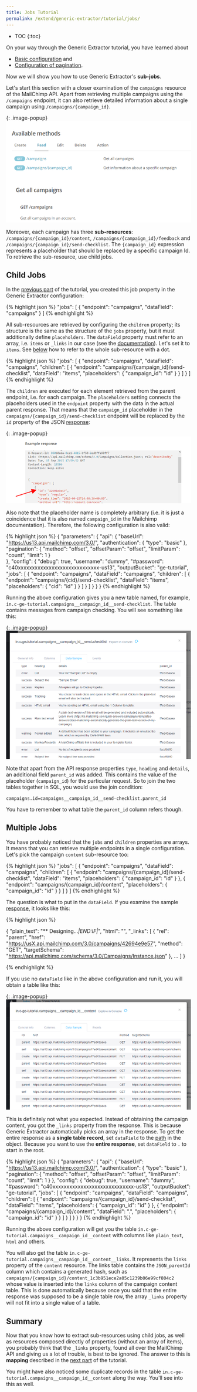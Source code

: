```yaml
---
title: Jobs Tutorial
permalink: /extend/generic-extractor/tutorial/jobs/
---
```


* TOC
{:toc}

On your way through the Generic Extractor tutorial, you have learned about

- [Basic configuration](/extend/generic-extractor/tutorial/basic/) and 
- [Configuration of pagination](/extend/generic-extractor/tutorial/pagination/).

Now we will show you how to use Generic Extractor's **sub-jobs**.

Let's start this section with a closer examination of the `campaigns` resource of the MailChimp API. 
Apart from retrieving multiple campaigns using the `/campaigns` endpoint, it can also retrieve detailed 
information about a single campaign using `/campaigns/{campaign_id}`. 

{: .image-popup}
![Screenshot - Mailchimp documentation](/extend/generic-extractor/tutorial/mailchimp-api-docs-1.png)

Moreover, each campaign has three **sub-resources**: 
`/campaigns/{campaign_id}/content`, `/campaigns/{campaign_id}/feedback` 
and `/campaigns/{campaign_id}/send-checklist`. The `{campaign_id}` expression represents a placeholder 
that should be replaced by a specific campaign Id. To retrieve the sub-resource, use child jobs. 

## Child Jobs

In the 
[previous part](/extend/generic-extractor/tutorial/pagination/#running) of the tutorial, you created this job 
property in the Generic Extractor configuration:

{% highlight json %}
"jobs": [
    {
        "endpoint": "campaigns",
        "dataField": "campaigns"
    }
]
{% endhighlight %}

All sub-resources are retrieved by configuring the `children` property; its structure is the same as the 
structure of the `jobs` property, but it must additionally define `placeholders`.
The `dataField` property must refer to an array, i.e. `items` or `_links` in our case 
(see the [documentation](http://developer.mailchimp.com/documentation/mailchimp/reference/campaigns/send-checklist/)). 
Let's set it to `items`. See [below](#Multiple_Jobs) how to refer to the whole sub-resource with a dot.

{% highlight json %}
"jobs": [
    {
        "endpoint": "campaigns",
        "dataField": "campaigns",
        "children": [
            {
                "endpoint": "campaigns/{campaign_id}/send-checklist",
                "dataField": "items",
                "placeholders": {
                    "campaign_id": "id"
                }
            }
        ]
    }
]
{% endhighlight %}

The `children` are executed for each element retrieved from the parent endpoint, i.e. for each campaign.
The `placeholders` setting connects the placeholders used in the `endpoint` property with 
the data in the actual parent response. 
That means that the `campaign_id` placeholder in the `campaigns/{campaign_id}/send-checklist` endpoint 
will be replaced by the `id` property of the JSON [response](http://developer.mailchimp.com/documentation/mailchimp/reference/campaigns/): 

{: .image-popup}
![Screenshot - Mailchimp docs](/extend/generic-extractor/tutorial/mailchimp-api-docs-2.png)

Also note that the placeholder name is completely arbitrary (i.e. it is just a coincidence that
it is also named `campaign_id` in the Mailchimp documentation). Therefore, the following configuration is 
also valid:

{% highlight json %}
{
    "parameters": {
        "api": {
            "baseUrl": "https://us13.api.mailchimp.com/3.0/",
            "authentication": {
                "type": "basic"
            },
            "pagination": {
                "method": "offset",
                "offsetParam": "offset",
                "limitParam": "count",
                "limit": 1
            }            
        },
        "config": {
            "debug": true,
            "username": "dummy",
            "#password": "c40xxxxxxxxxxxxxxxxxxxxxxxxxxxxx-us13",
            "outputBucket": "ge-tutorial",
            "jobs": [
                {
                    "endpoint": "campaigns",
                    "dataField": "campaigns",
                    "children": [
                        {
                            "endpoint": "campaigns/{cid}/send-checklist",
                            "dataField": "items",
                            "placeholders": {
                                "cid": "id"
                            }
                        }
                    ]
                }
            ]
        }
    }
}
{% endhighlight %}

Running the above configuration gives you a new table named, for example, 
`in.c-ge-tutorial.campaigns__campaign_id__send-checklist`. The table
contains messages from campaign checking. You will see something like this:

{: .image-popup}
![Screenshot - Job Table](/extend/generic-extractor/tutorial/job-table-1.png)

Note that apart from the API response properties `type`, `heading` and `details`, an additional field 
`parent_id` was added. This contains the value of the placeholder (`campaign_id`) for the particular 
request. So to join the two tables together in SQL, you would use the join condition: 

    campaigns.id=campaigns__campaign_id__send-checklist.parent_id

You have to remember to what table the `parent_id` column refers though.

## Multiple Jobs
You have probably noticed that the `jobs` and `children` properties are arrays. It means that you can retrieve multiple 
endpoints in a single configuration. Let's pick the campaign `content` sub-resource too:

{% highlight json %}
"jobs": [
    {
        "endpoint": "campaigns",
        "dataField": "campaigns",
        "children": [
            {
                "endpoint": "campaigns/{campaign_id}/send-checklist",
                "dataField": "items",
                "placeholders": {
                    "campaign_id": "id"
                }
            },
            {
                "endpoint": "campaigns/{campaign_id}/content",
                "placeholders": {
                    "campaign_id": "id"
                }
            }
        ]
    }
]
{% endhighlight %}

The question is what to put in the `dataField`. If you examine the sample [response](http://developer.mailchimp.com/documentation/mailchimp/reference/campaigns/content/),
it looks like this:

{% highlight json %}

{
  "plain_text": "** Designing...*|END:IF|*",
  "html": "<!DOCTYPE html...</html>",
  "_links": [
    {
      "rel": "parent",
      "href": "https://usX.api.mailchimp.com/3.0/campaigns/42694e9e57",
      "method": "GET",
      "targetSchema": "https://api.mailchimp.com/schema/3.0/Campaigns/Instance.json"
    },
    ...
  ]
}

{% endhighlight %}

If you use no `dataField` like in the above configuration and run it, you will obtain a table like this:

{: .image-popup}
![Screenshot - Job Table](/extend/generic-extractor/tutorial/job-table-2.png)

This is definitely not what you expected. Instead of obtaining the campaign content, you 
got the `_links` property from the response. This is because Generic Extractor automatically 
picks an array in the response. To get the entire response as a **single table record**, set `dataField` 
to the [path](/extend/generic-extractor/tutorial/json/#references) in the object. Because you want to use the 
**entire response**, set `dataField` to `.` to start in the root.

{% highlight json %}
{
    "parameters": {
        "api": {
            "baseUrl": "https://us13.api.mailchimp.com/3.0/",
            "authentication": {
                "type": "basic"
            },
            "pagination": {
                "method": "offset",
                "offsetParam": "offset",
                "limitParam": "count",
                "limit": 1
            }
        },
        "config": {
            "debug": true,
            "username": "dummy",
            "#password": "c40xxxxxxxxxxxxxxxxxxxxxxxxxxxxx-us13",
            "outputBucket": "ge-tutorial",
            "jobs": [
                {
                    "endpoint": "campaigns",
                    "dataField": "campaigns",
                    "children": [
                        {
                            "endpoint": "campaigns/{campaign_id}/send-checklist",
                            "dataField": "items",
                            "placeholders": {
                                "campaign_id": "id"
                            }
                        },
                        {
                            "endpoint": "campaigns/{campaign_id}/content",
                            "dataField": ".",
                            "placeholders": {
                                "campaign_id": "id"
                            }
                        }
                    ]
                }
            ]
        }
    }
}
{% endhighlight %}

Running the above configuration will get you the table `in.c-ge-tutorial.campaigns__campaign_id__content`
with columns like `plain_text`, `html` and others. 

You will also get the table `in.c-ge-tutorial.campaigns__campaign_id__content__links`. It 
represents the `links` property of the `content` resource. The links table contains the 
`JSON_parentId` column which contains a generated hash, such as 
`campaigns/{campaign_id}/content_1c3b951ece2a05c1239b06e99cf804c2` whose value is inserted into
the `links` column of the campaign content table. This is done automatically because once
you said that the entire response was supposed to be a single table row, the array `_links` 
property will not fit into a single value of a table.

## Summary
Now that you know how to extract sub-resources using child jobs, as well as resources composed directly of 
properties (without an array of items), you probably think that the `_links` property, found all over the 
MailChimp API and giving us a lot of trouble, is best to be ignored. The answer to this is 
**mapping** described in the [next part](/extend/generic-extractor/tutorial/mapping/) of the tutorial. 

You might have also noticed some duplicate records in the table `in.c-ge-tutorial.campaigns__campaign_id__content` 
along the way. You'll see into this as well.